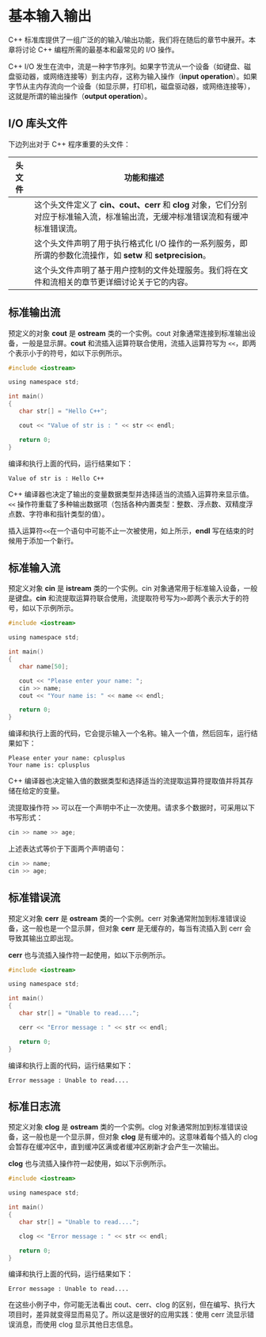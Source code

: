 # 基本输入输出

C++ 标准库提供了一组广泛的的输入/输出功能，我们将在随后的章节中展开。本章将讨论 C++ 编程所需的最基本和最常见的 I/O 操作。

C++ I/O 发生在流中，流是一种字节序列。如果字节流从一个设备（如键盘、磁盘驱动器，或网络连接等）到主内存，这称为输入操作（**input operation**）。如果字节从主内存流向一个设备（如显示屏，打印机，磁盘驱动器，或网络连接等），这就是所谓的输出操作（**output operation**）。

## I/O 库头文件

下边列出对于 C++ 程序重要的头文件：

| 头文件     | 功能和描述                                                   |
| ---------- | ------------------------------------------------------------ |
| <iostream> | 这个头文件定义了 **cin、cout、cerr** 和 **clog** 对象，它们分别对应于标准输入流，标准输出流，无缓冲标准错误流和有缓冲标准错误流。 |
| <iomanip>  | 这个头文件声明了用于执行格式化 I/O 操作的一系列服务，即所谓的参数化流操作，如 **setw** 和 **setprecision**。 |
| <fstream>  | 这个头文件声明了基于用户控制的文件处理服务。我们将在文件和流相关的章节更详细讨论关于它的内容。 |

## 标准输出流

预定义的对象 **cout** 是 **ostream** 类的一个实例。cout 对象通常连接到标准输出设备，一般是显示屏。**cout** 和流插入运算符联合使用，流插入运算符写为 `<<`，即两个表示小于的符号，如以下示例所示。

```c
#include <iostream>

using namespace std;

int main()
{
   char str[] = "Hello C++";

   cout << "Value of str is : " << str << endl;

   return 0;
}
```

编译和执行上面的代码，运行结果如下：

```
Value of str is : Hello C++
```

C++ 编译器也决定了输出的变量数据类型并选择适当的流插入运算符来显示值。`<<` 操作符重载了多种输出数据项（包括各种内置类型：整数、浮点数、双精度浮点数、字符串和指针类型的值）。

插入运算符`<<`在一个语句中可能不止一次被使用，如上所示，**endl** 写在结束的时候用于添加一个新行。

## 标准输入流

预定义对象 **cin** 是 **istream** 类的一个实例。cin 对象通常用于标准输入设备，一般是键盘。**cin** 和流提取运算符联合使用，流提取符号写为`>>`即两个表示大于的符号，如以下示例所示。

```c
#include <iostream>

using namespace std;

int main()
{
   char name[50];

   cout << "Please enter your name: ";
   cin >> name;
   cout << "Your name is: " << name << endl;

   return 0;
}
```

编译和执行上面的代码，它会提示输入一个名称。输入一个值，然后回车，运行结果如下：

```
Please enter your name: cplusplus
Your name is: cplusplus
```

C++ 编译器也决定输入值的数据类型和选择适当的流提取运算符提取值并将其存储在给定的变量。

流提取操作符 `>>` 可以在一个声明中不止一次使用。请求多个数据时，可采用以下书写形式：

```c
cin >> name >> age;
```

上述表达式等价于下面两个声明语句：

```c
cin >> name;
cin >> age;
```

## 标准错误流

预定义对象 **cerr** 是 **ostream** 类的一个实例。cerr 对象通常附加到标准错误设备，这一般也是一个显示屏，但对象 **cerr** 是无缓存的，每当有流插入到 cerr 会导致其输出立即出现。

**cerr** 也与流插入操作符一起使用，如以下示例所示。

```c
#include <iostream>

using namespace std;

int main()
{
   char str[] = "Unable to read....";

   cerr << "Error message : " << str << endl;

   return 0;
}
```

编译和执行上面的代码，运行结果如下：

```
Error message : Unable to read....
```

## 标准日志流

预定义对象 **clog** 是 **ostream** 类的一个实例。clog 对象通常附加到标准错误设备，这一般也是一个显示屏，但对象 **clog** 是有缓冲的。这意味着每个插入的 clog 会暂存在缓冲区中，直到缓冲区满或者缓冲区刷新才会产生一次输出。

**clog** 也与流插入操作符一起使用，如以下示例所示。

```c
#include <iostream>

using namespace std;

int main()
{
   char str[] = "Unable to read....";

   clog << "Error message : " << str << endl;

   return 0;
}
```

编译和执行上面的代码，运行结果如下：

```
Error message : Unable to read....
```

在这些小例子中，你可能无法看出 cout、cerr、clog 的区别，但在编写、执行大项目时，差异就变得显而易见了。所以这是很好的应用实践：使用 cerr 流显示错误消息，而使用 clog 显示其他日志信息。